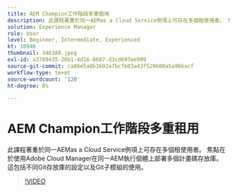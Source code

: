 ```yaml
---
title: AEM Champion工作階段多重租用
description: 此課程著重於同一AEMas a Cloud Service例項上可存在多個租使用者。 焦點在於使用Adobe Cloud Manager在同一AEM執行個體上部署多個計畫碼存放庫。 這包括不同Git存放庫的設定以及Git子模組的使用。
solution: Experience Manager
role: User
level: Beginner, Intermediate, Experienced
kt: 10946
thumbnail: 346388.jpeg
exl-id: a3789435-28b1-4d16-8687-d3cd697ee999
source-git-commit: ca06e5a8b1602a7bcfb83a43f529680a5a96bacf
workflow-type: tm+mt
source-wordcount: '120'
ht-degree: 0%

---
```


# AEM Champion工作階段多重租用

此課程著重於同一AEMas a Cloud Service例項上可存在多個租使用者。 焦點在於使用Adobe Cloud Manager在同一AEM執行個體上部署多個計畫碼存放庫。 這包括不同Git存放庫的設定以及Git子模組的使用。

>[!VIDEO](https://video.tv.adobe.com/v/346388/?quality=12&learn=on)
